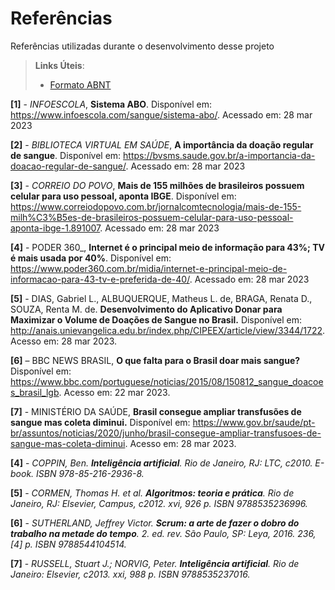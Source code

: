 # Referências

Referências utilizadas durante o desenvolvimento desse projeto

> **Links Úteis**:
> - [Formato ABNT](https://www.normastecnicas.com/referencias/)

**[1]** - _INFOESCOLA_, **Sistema ABO**. Disponível em: https://www.infoescola.com/sangue/sistema-abo/.  Acessado em: 28 mar 2023

**[2]** - _BIBLIOTECA VIRTUAL EM SAÚDE_, **A importância da doação regular de sangue**. Disponível em: https://bvsms.saude.gov.br/a-importancia-da-doacao-regular-de-sangue/.  Acessado em: 28 mar 2023

**[3]** - _CORREIO DO POVO_, **Mais de 155 milhões de brasileiros possuem celular para uso pessoal, aponta IBGE**. Disponível em: https://www.correiodopovo.com.br/jornalcomtecnologia/mais-de-155-milh%C3%B5es-de-brasileiros-possuem-celular-para-uso-pessoal-aponta-ibge-1.891007. Acessado em: 28 mar 2023

**[4]** - PODER 360_, **Internet é o principal meio de informação para 43%; TV é mais usada por 40%**. Disponível em: https://www.poder360.com.br/midia/internet-e-principal-meio-de-informacao-para-43-tv-e-preferida-de-40/. Acessado em: 28 mar 2023

**[5]** - DIAS, Gabriel L., ALBUQUERQUE, Matheus L. de, BRAGA, Renata D., SOUZA, Renta M. de. **Desenvolvimento do Aplicativo Donar para Maximizar o Volume de Doações de Sangue no Brasil.** Disponível em: http://anais.unievangelica.edu.br/index.php/CIPEEX/article/view/3344/1722. Acesso em: 28 mar 2023.

**[6]** – BBC NEWS BRASIL, **O que falta para o Brasil doar mais sangue?** Disponível em: https://www.bbc.com/portuguese/noticias/2015/08/150812_sangue_doacoes_brasil_lgb. Acesso em: 22 mar 2023.

**[7]** - MINISTÉRIO DA SAÚDE, **Brasil consegue ampliar transfusões de sangue mas coleta diminui.** Disponível em: https://www.gov.br/saude/pt-br/assuntos/noticias/2020/junho/brasil-consegue-ampliar-transfusoes-de-sangue-mas-coleta-diminui. Acesso em: 28 mar 2023.





**[4]** - _COPPIN, Ben. **Inteligência artificial**. Rio de Janeiro, RJ: LTC, c2010. E-book. ISBN 978-85-216-2936-8._

**[5]** - _CORMEN, Thomas H. et al. **Algoritmos: teoria e prática**. Rio de Janeiro, RJ: Elsevier, Campus, c2012. xvi, 926 p. ISBN 9788535236996._

**[6]** - _SUTHERLAND, Jeffrey Victor. **Scrum: a arte de fazer o dobro do trabalho na metade do tempo**. 2. ed. rev. São Paulo, SP: Leya, 2016. 236, [4] p. ISBN 9788544104514._

**[7]** - _RUSSELL, Stuart J.; NORVIG, Peter. **Inteligência artificial**. Rio de Janeiro: Elsevier, c2013. xxi, 988 p. ISBN 9788535237016._

